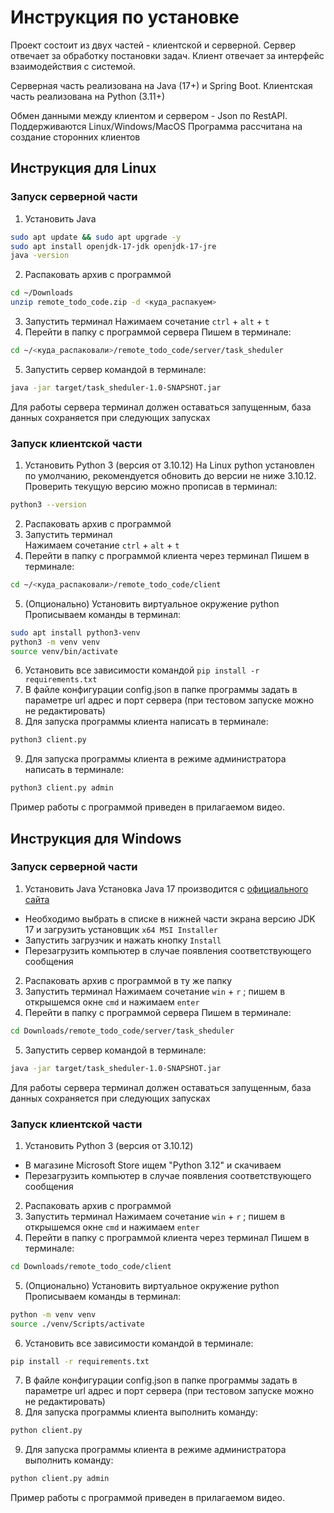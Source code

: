 # Инструкция по установке

Проект состоит из двух частей - клиентской и серверной.
Сервер отвечает за обработку постановки задач.
Клиент отвечает за интерфейс взаимодействия с системой.

Серверная часть реализована на Java (17+) и Spring Boot.
Клиентская часть реализована на Python (3.11+)

Обмен данными между клиентом и сервером - Json по RestAPI.
Поддерживаются Linux/Windows/MacOS
Программа рассчитана на создание сторонних клиентов

## Инструкция для Linux

### Запуск серверной части

1. Установить Java

```bash
sudo apt update && sudo apt upgrade -y
sudo apt install openjdk-17-jdk openjdk-17-jre
java -version
```

2. Распаковать архив с программой

```bash
cd ~/Downloads
unzip remote_todo_code.zip -d <куда_распакуем>
```

3. Запустить терминал
Нажимаем сочетание `ctrl` + `alt` + `t`
4. Перейти в папку с программой сервера
Пишем в терминале:

```bash
cd ~/<куда_распаковали>/remote_todo_code/server/task_sheduler
```

5. Запустить сервер командой в терминале:

```bash
java -jar target/task_sheduler-1.0-SNAPSHOT.jar
```

Для работы сервера терминал должен оставаться запущенным, база данных сохраняется при следующих запусках


### Запуск клиентской части

1. Установить Python 3  (версия от 3.10.12)
На Linux python установлен по умолчанию, рекомендуется обновить до версии не ниже 3.10.12.
Проверить текущую версию можно прописав в терминал:

```bash
python3 --version
```

2. Распаковать архив с программой
3. Запустить терминал  
Нажимаем сочетание `ctrl` + `alt` + `t`
4. Перейти в папку с программой клиента через терминал
Пишем в терминале:

```bash
cd ~/<куда_распаковали>/remote_todo_code/client
```

5. (Опционально) Установить виртуальное окружение python
Прописываем команды в терминал:

```bash
sudo apt install python3-venv
python3 -m venv venv
source venv/bin/activate
```

6. Установить все зависимости командой `pip install -r requirements.txt`
7. В файле конфигурации config.json в папке программы задать в параметре url адрес и порт сервера (при тестовом запуске можно не редактировать)
8. Для запуска программы клиента написать в терминале:

```bash
python3 client.py
```

9. Для запуска программы клиента в режиме администратора написать в терминале:

```bash
python3 client.py admin
```

Пример работы с программой приведен в прилагаемом видео.

## Инструкция для Windows

### Запуск серверной части

1. Установить Java
Установка Java 17 производится с [официального сайта](https://www.oracle.com/java/technologies/downloads/#jdk17-windows)
* Необходимо выбрать в списке в нижней части экрана версию JDK 17 и загрузить установщик `x64 MSI Installer`
* Запустить загрузчик и нажать кнопку `Install`
* Перезагрузить компьютер в случае появления соответствующего сообщения

2. Распаковать архив с программой в ту же папку
3. Запустить терминал
Нажимаем сочетание `win` + `r` ; пишем в открышемся окне `cmd` и нажимаем `enter`
4. Перейти в папку с программой сервера
Пишем в терминале:

```bash
cd Downloads/remote_todo_code/server/task_sheduler
```

5. Запустить сервер командой в терминале:

```bash
java -jar target/task_sheduler-1.0-SNAPSHOT.jar
```

Для работы сервера терминал должен оставаться запущенным, база данных сохраняется при следующих запусках

### Запуск клиентской части

1. Установить Python 3  (версия от 3.10.12)
* В магазине Microsoft Store ищем "Python 3.12" и скачиваем
* Перезагрузить компьютер в случае появления соответствующего сообщения
2. Распаковать архив с программой
3. Запустить терминал
Нажимаем сочетание `win` + `r` ; пишем в открышемся окне `cmd` и нажимаем `enter`
4. Перейти в папку с программой клиента через терминал
Пишем в терминале:

```bash
cd Downloads/remote_todo_code/client
```

5. (Опционально) Установить виртуальное окружение python
Прописываем команды в терминал:

```bash
python -m venv venv
source ./venv/Scripts/activate
```

6. Установить все зависимости командой в терминале:

```bash
pip install -r requirements.txt
```

7. В файле конфигурации config.json в папке программы задать в параметре url адрес и порт сервера (при тестовом запуске можно не редактировать)
8. Для запуска программы клиента выполнить команду:

```bash
python client.py
```

9. Для запуска программы клиента в режиме администратора выполнить команду:

```bash
python client.py admin
```

Пример работы с программой приведен в прилагаемом видео.
